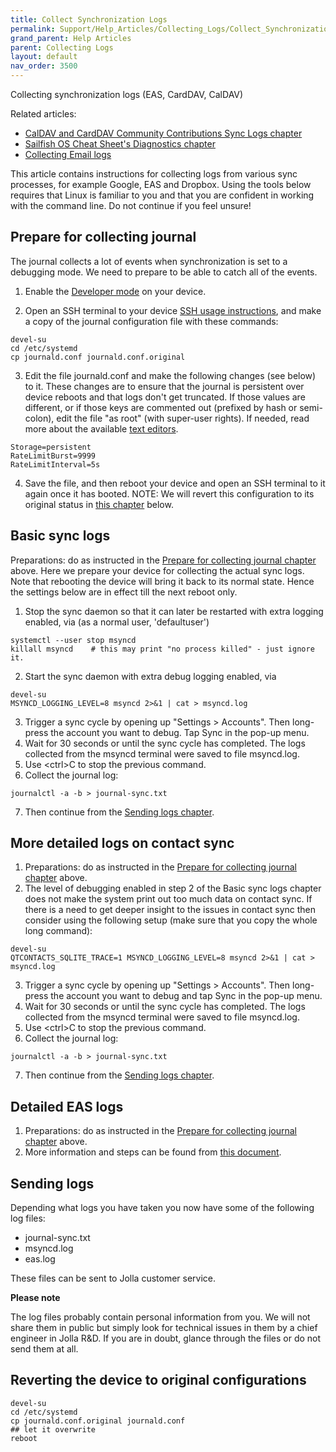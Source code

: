 ```yaml
---
title: Collect Synchronization Logs
permalink: Support/Help_Articles/Collecting_Logs/Collect_Synchronization_Logs/
grand_parent: Help Articles
parent: Collecting Logs
layout: default
nav_order: 3500
---
```


Collecting synchronization logs (EAS, CardDAV, CalDAV)

Related articles:
* [CalDAV and CardDAV Community Contributions Sync Logs chapter](/Develop/Collaborate/CalDAV_and_CardDAV_Community_Contributions/#sync-logs)
* [Sailfish OS Cheat Sheet's Diagnostics chapter](/Reference/Sailfish_OS_Cheat_Sheet/#diagnostics)
* [Collecting Email logs](/Support/Help_Articles/Collecting_Logs/Collect_Email_Logs/)

This article contains instructions for collecting logs from various sync processes, for example Google, EAS and Dropbox.
Using the tools below requires that Linux is familiar to you and that you are confident in working with the command line. Do not continue if you feel unsure!

## Prepare for collecting journal
The journal collects a lot of events when synchronization is set to a debugging mode. We need to prepare to be able to catch all of the events.

1. Enable the [Developer mode](/Support/Help_Articles/Enabling_Developer_Mode/) on your device.

2. Open an SSH terminal to your device [SSH usage instructions](/Support/Help_Articles/SSH_and_SCP/), and make a copy of the journal configuration file with these commands:
```
devel-su
cd /etc/systemd
cp journald.conf journald.conf.original
```
3. Edit the file  journald.conf and make the following changes (see below) to it. These changes are to ensure that the journal is persistent over device reboots and that logs don't get truncated. If those values are different, or if those keys are commented out (prefixed by hash or semi-colon), edit the file "as root" (with super-user rights). 
If needed, read more about the available [text editors](/Support/Help_Articles/Enabling_Developer_Mode/#how-to-use-the-vi-or-nano-text-editors-at-sailfish-terminal).
```
Storage=persistent
RateLimitBurst=9999
RateLimitInterval=5s
```
4. Save the file, and then reboot your device and open an SSH terminal to it again once it has booted.
NOTE: We will revert this configuration to its original status in [this chapter](#reverting-the-device-to-original-configurations) below.

## Basic sync logs
Preparations: do as instructed in the [Prepare for collecting journal chapter](#prepare-for-collecting-journal) above.
Here we prepare your device for collecting the actual sync logs. Note that rebooting the device will bring it back to its normal state. Hence the settings below are in effect till the next reboot only.

1. Stop the sync daemon so that it can later be restarted with extra logging enabled, via (as a normal user, 'defaultuser')
```
systemctl --user stop msyncd
killall msyncd    # this may print "no process killed" - just ignore it.
```
2. Start the sync daemon with extra debug logging enabled, via 
```
devel-su
MSYNCD_LOGGING_LEVEL=8 msyncd 2>&1 | cat > msyncd.log
```
3. Trigger a sync cycle by opening up "Settings > Accounts". Then long-press the account you want to debug. Tap Sync in the pop-up menu.
4. Wait for 30 seconds or until the sync cycle has completed. The logs collected from the msyncd terminal were saved to file msyncd.log.
5. Use \<ctrl\>C to stop the previous command.
6. Collect the journal log:
```
journalctl -a -b > journal-sync.txt  
```
7. Then continue from the [Sending logs chapter](#sending-logs).

## More detailed logs on contact sync
1. Preparations: do as instructed in the [Prepare for collecting journal chapter](#prepare-for-collecting-journal) above. 
2. The level of debugging enabled in step 2 of the Basic sync logs chapter does not make the system print out too much data on contact sync. If there is a need to get deeper insight to the issues in contact sync then consider using the following setup
(make sure that you copy the whole long command):
```
devel-su
QTCONTACTS_SQLITE_TRACE=1 MSYNCD_LOGGING_LEVEL=8 msyncd 2>&1 | cat > msyncd.log
```
3. Trigger a sync cycle by opening up "Settings > Accounts". Then long-press the account you want to debug and tap Sync in the pop-up menu.
4. Wait for 30 seconds or until the sync cycle has completed. The logs collected from the msyncd terminal were saved to file msyncd.log.
5. Use \<ctrl\>C to stop the previous command.
6. Collect the journal log:
```
journalctl -a -b > journal-sync.txt  
```
7. Then continue from the [Sending logs chapter](#sending-logs).

## Detailed EAS logs
1. Preparations: do as instructed in the [Prepare for collecting journal chapter](#prepare-for-collecting-journal) above. 
2. More information and steps can be found from [this document](/Reference/Sailfish_OS_Cheat_Sheet/#email--active-sync-e-mail-debugging).

## Sending logs
Depending what logs you have taken you now have some of the following log files:
* journal-sync.txt
* msyncd.log
* eas.log

These files can be sent to Jolla customer service. 
 
**Please note**
 
The log files probably contain personal information from you. We will not share them in public but simply look for technical issues in them by a chief engineer in Jolla R&D.  If you are in doubt, glance through the files or do not send them at all.

## Reverting the device to original configurations
```
devel-su 
cd /etc/systemd 
cp journald.conf.original journald.conf
## let it overwrite
reboot
```

